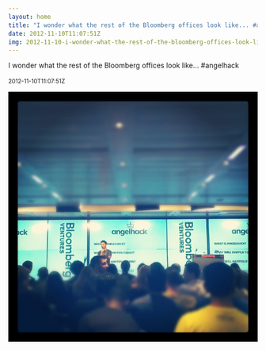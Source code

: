 ```yaml
---
layout: home
title: "I wonder what the rest of the Bloomberg offices look like... #angelhack"
date: 2012-11-10T11:07:51Z
img: 2012-11-10-i-wonder-what-the-rest-of-the-bloomberg-offices-look-like-----angelhack.jpg
---
```


I wonder what the rest of the Bloomberg offices look like... #angelhack

<small>2012-11-10T11:07:51Z</small>

![I wonder what the rest of the Bloomberg offices look like... #angelhack](2012-11-10-i-wonder-what-the-rest-of-the-bloomberg-offices-look-like-----angelhack.jpg)
